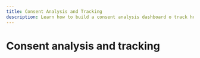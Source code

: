 ```yaml
---
title: Consent Analysis and Tracking
description: Learn how to build a consent analysis dashboard o track how user consent has trended over time. 
---
```

# Consent analysis and tracking
